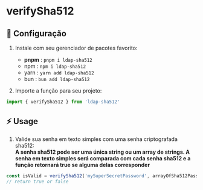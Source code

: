 # verifySha512

## 🚀 Configuração

1. Instale com seu gerenciador de pacotes favorito:
   - **pnpm** : `pnpm i ldap-sha512`
   - npm : `npm i ldap-sha512`
   - yarn : `yarn add ldap-sha512`
   - bun : `bun add ldap-sha512`

2. Importe a função para seu projeto:
```ts
import { verifySha512 } from 'ldap-sha512'
```

## ⚡️ Usage

1. Valide sua senha em texto simples com uma senha criptografada sha512:\
**A senha sha512 pode ser uma única string ou um array de strings. A senha em texto simples será comparada com cada senha sha512 e a função retornará true se alguma delas corresponder**
```ts
const isValid = verifySha512('mySuperSecretPassword', arrayOfSha512Passwords)
// return true or false
```
